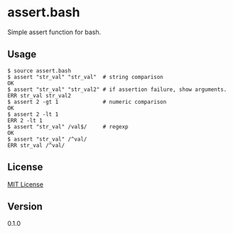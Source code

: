 # assert.bash

Simple assert function for bash.

## Usage

```
$ source assert.bash
$ assert "str_val" "str_val"  # string comparison
OK
$ assert "str_val" "str_val2" # if assertion failure, show arguments.
ERR str_val str_val2
$ assert 2 -gt 1              # numeric comparison
OK
$ assert 2 -lt 1
ERR 2 -lt 1
$ assert "str_val" /val$/     # regexp
OK
$ assert "str_val" /^val/
ERR str_val /^val/
```

## License

[MIT License](LICENSE)

## Version

0.1.0

